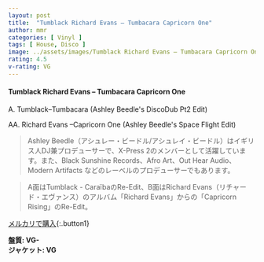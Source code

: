 ```yaml
---
layout: post
title:  "Tumblack Richard Evans – Tumbacara Capricorn One"
author: mmr
categories: [ Vinyl ]
tags: [ House, Disco ]
image: ../assets/images/Tumblack Richard Evans – Tumbacara Capricorn One.jpg
rating: 4.5
v-rating: VG
---
```


#### Tumblack Richard Evans – Tumbacara Capricorn One

A. Tumblack–Tumbacara (Ashley Beedle's DiscoDub Pt2 Edit)

AA. Richard Evans  –Capricorn One (Ashley Beedle's Space Flight Edit)

> Ashley Beedle（アシュレー・ビードル/アシュレイ・ビードル）はイギリス人DJ兼プロデューサーで、X-Press 2のメンバーとして活躍しています。また、Black Sunshine Records、Afro Art、Out Hear Audio、Modern Artifacts などのレーベルのプロデューサーでもあります。

> A面はTumblack - CaraïbaのRe-Edit、B面はRichard Evans（リチャード・エヴァンス）のアルバム「Richard Evans」からの「Capricorn Rising」のRe-Edit。

[メルカリで購入](https://jp.mercari.com/item/m64097665134){:.button1}

<div class="mt-4 mb-4 d-flex align-items-center">
<strong class="mr-1">盤質: VG-</strong>
</div>
<div class="mt-4 mb-4 d-flex align-items-center">
<strong class="mr-1">ジャケット: VG</strong>
</div>
